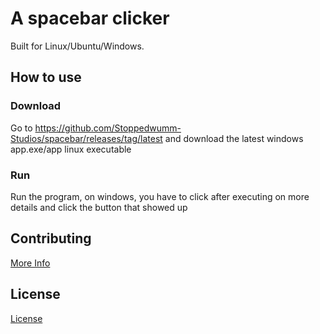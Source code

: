 # A spacebar clicker
Built for Linux/Ubuntu/Windows.

## How to use
### Download
Go to <https://github.com/Stoppedwumm-Studios/spacebar/releases/tag/latest> and download the latest windows app.exe/app linux executable

### Run
Run the program, on windows, you have to click after executing on more details and click the button that showed up

## Contributing
[More Info](info/contributing/)

## License
[License](info/license/)
